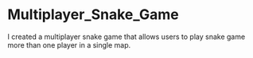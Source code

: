 # Multiplayer_Snake_Game
I created a multiplayer snake game that allows users to play snake game more than one player in a single map.
